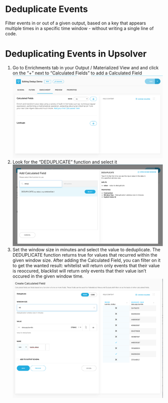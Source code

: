 # Deduplicate Events

Filter events in or out of a given output, based on a key that appears multiple times in a specific time window - without writing a single line of code.

# Deduplicating Events in Upsolver

1. Go to Enrichments tab in your Output / Materialized View and and click on the “+” next to “Calculated Fields” to add a Calculated Field
   ![Output Enrichments Tab](assets/output-enrichments-tab.png)
2. Look for the “DEDUPLICATE” function and select it
   ![Deduplicate Function in Calculated Functions Gallery](assets/add-calculated-field.png)
3. Set the window size in minutes and select the value to deduplicate.
   The DEDUPLICATE function returns true for values that recurred within the given window size. After adding the Calculated Field, you can filter on it to get the wanted result: whitelist will return only events that their value is reoccured, blacklist will return only events that their value isn’t occured in the given window time.
   ![Create Deduplicate Function Form](assets/deduplicate-feature.png)
   
 

